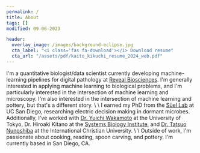 ```yaml
---
permalink: /
title: About
tags: []
modified: 09-06-2023

header:
  overlay_image: /images/background-eclipse.jpg
  cta_label: "<i class='fas fa-download'></i> Download resume"
  cta_url: "/assets/pdf/kaito_kikuchi_resume_2024_web.pdf"
---
```


I'm a quantitative biologist/data scientist currently developing machine-learning pipelines for digital pathology at [Reveal Biosciences](https://www.revealbio.com/). I'm generally interested in applying machine learning to biological problems, and I'm particularly interested in the intersection of machine learning and microscopy. I'm also interested in the intersection of machine learning and pottery, but that's a different story.
\\
\\
I earned my PhD from the [Süel Lab](http://labs.biology.ucsd.edu/suel/) at UC San Diego, researching electric decision making in dormant microbes. Additionally, I've worked with [Dr. Yuichi Wakamoto](http://park.itc.u-tokyo.ac.jp/wakamoto-lab/index_e.html) at the University of Tokyo, Dr. Hiroaki Kitano at the [Systems Biology Institute](http://sbi.jp/aboutSBI.htm), and  [Dr. Tatsuo Nunoshiba](https://researchers.icu.ac.jp/icuhp/KgApp?kyoinId=ymkmgiyeggy&Language=2) at the International Christian University.
\\
\\
Outside of work, I'm passionate about cooking, reading, spoon carving, and pottery. I'm currently based in San Diego, CA.


